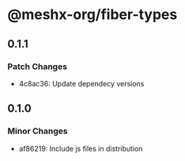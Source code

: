 # @meshx-org/fiber-types

## 0.1.1

### Patch Changes

- 4c8ac36: Update dependecy versions

## 0.1.0

### Minor Changes

- af86219: Include js files in distribution
